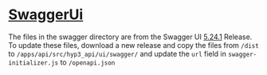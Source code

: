 # [SwaggerUi](https://swagger.io/tools/swagger-ui/)

The files in the swagger directory are from the Swagger UI [5.24.1](https://github.com/swagger-api/swagger-ui/releases/tag/v5.24.1) Release.
To update these files, download a new release and copy the files from `/dist` to `/apps/api/src/hyp3_api/ui/swagger/` and update the `url` 
field in `swagger-initializer.js` to `/openapi.json`